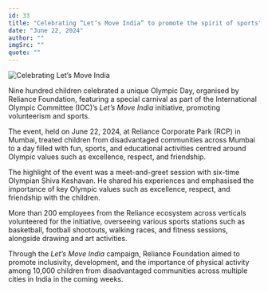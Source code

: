 ```yaml
---
id: 33
title: "Celebrating “Let’s Move India” to promote the spirit of sports"
date: "June 22, 2024"
author: ""
imgSrc: ""
quote: ""
---
```


<img src="img/articles/celebrating-lmi.png" alt="Celebrating Let’s Move India " class="mx-auto d-block float-md-end p-2" title="Celebrating “Let’s Move India” ">

Nine hundred children celebrated a unique Olympic Day, organised by Reliance Foundation, featuring a special carnival as part of the International Olympic Committee (IOC)’s _Let’s Move India_ initiative, promoting volunteerism and sports.

The event, held on June 22, 2024, at Reliance Corporate Park (RCP) in Mumbai, treated children from disadvantaged communities across Mumbai to a day filled with fun, sports, and educational activities centred around Olympic values such as excellence, respect, and friendship.

The highlight of the event was a meet-and-greet session with six-time Olympian Shiva Keshavan. He shared his experiences and emphasised the importance of key Olympic values such as excellence, respect, and friendship with the children.

More than 200 employees from the Reliance ecosystem across verticals volunteered for the initiative, overseeing various sports stations such as basketball, football shootouts, walking races, and fitness sessions, alongside drawing and art activities.

Through the _Let’s Move India_ campaign, Reliance Foundation aimed to promote inclusivity, development, and the importance of physical activity among 10,000 children from disadvantaged communities across multiple cities in India in the coming weeks.
